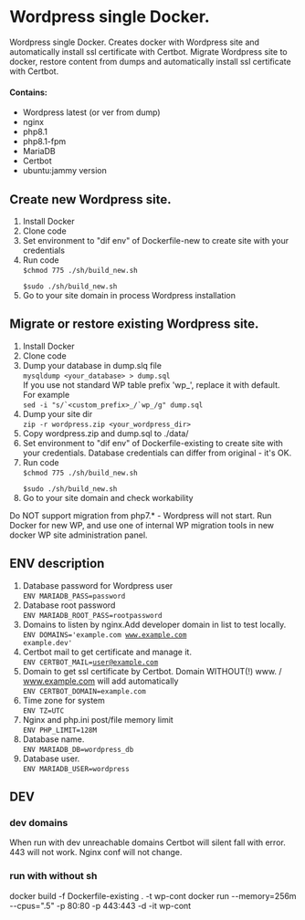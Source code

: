 # Wordpress single Docker. 

Wordpress single Docker. Creates docker with Wordpress site and automatically install ssl certificate with Certbot. Migrate Wordpress site to docker, restore content from dumps and automatically install ssl certificate with Certbot.  

#### Contains:
- Wordpress latest (or ver from dump)
- nginx
- php8.1
- php8.1-fpm
- MariaDB 
- Certbot
- ubuntu:jammy version

## Create new Wordpress site.
1. Install Docker
2. Clone code
3. Set environment to "dif env" of Dockerfile-new to create site with your credentials
4. Run code  
<code>$chmod 775 ./sh/build_new.sh  
$sudo ./sh/build_new.sh</code>
5. Go to your site domain in process Wordpress installation

## Migrate or restore existing Wordpress site.
1. Install Docker
2. Clone code
3. Dump your database in dump.slq file  
   <code>mysqldump <your_database> > dump.sql</code>  
    If you use not standard WP table prefix 'wp_', replace it with default.   
    For example  
   <code>sed -i "s/\`<custom_prefix>\_/\`wp\_/g" dump.sql</code>
4. Dump your site dir  
   <code>zip -r wordpress.zip <your_wordpress_dir> </code>
5. Copy wordpress.zip and dump.sql to ./data/
6. Set environment to "dif env" of Dockerfile-existing to create site with your credentials. Database credentials can differ from original - it's OK.
7. Run code  
   <code>$chmod 775 ./sh/build_new.sh  
$sudo ./sh/build_new.sh</code>
8. Go to your site domain and check workability

Do NOT support migration from php7.* - Wordpress will not start. Run Docker for new WP, and use one of internal WP migration tools in new docker WP site administration panel. 

## ENV description
1. Database password for Wordpress user  
   <code>ENV MARIADB_PASS=password</code>
2. Database root password   
   <code>ENV MARIADB_ROOT_PASS=rootpassword</code>
3. Domains to listen by nginx.Add developer domain in list to test locally.  
   <code>ENV DOMAINS='example.com www.example.com example.dev'</code>
4. Certbot mail to get certificate and manage it.  
   <code>ENV CERTBOT_MAIL=user@example.com </code>
5. Domain to get ssl certificate by Certbot. Domain WITHOUT(!) www. / www.example.com will add automatically  
   <code>ENV CERTBOT_DOMAIN=example.com</code>
6. Time zone for system  
   <code>ENV TZ=UTC</code>
7. Nginx and php.ini post/file memory limit  
   <code>ENV PHP_LIMIT=128M</code>
8. Database name.  
   <code>ENV MARIADB_DB=wordpress_db</code>
9. Database user.  
   <code>ENV MARIADB_USER=wordpress</code>

## DEV
### dev domains
When run with dev unreachable domains Certbot will silent fall with error. 443 will not work. Nginx conf will not change.

### run with without sh
docker build -f Dockerfile-existing . -t wp-cont
docker run --memory=256m --cpus=".5" -p 80:80 -p 443:443 -d -it wp-cont 
